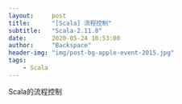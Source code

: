 ```yaml
---
layout:     post
title:      "[Scala] 流程控制"
subtitle:   "Scala-2.11.8"
date:       2020-05-24 10:53:00
author:     "Backspace"
header-img: "img/post-bg-apple-event-2015.jpg"
tags:
    - Scala
---
```


Scala的流程控制